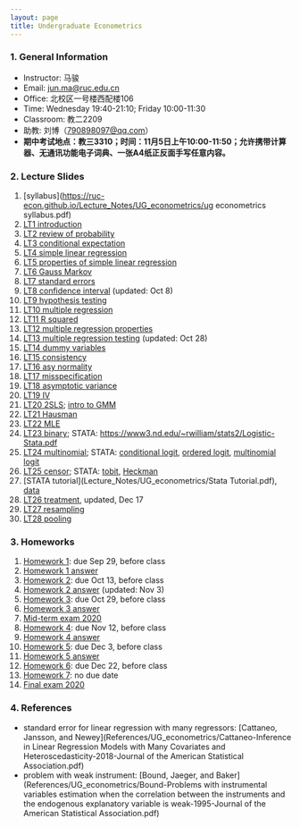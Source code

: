 ```yaml
---
layout: page
title: Undergraduate Econometrics
---
```


### 1. General Information
* Instructor: 马骏
* Email: jun.ma@ruc.edu.cn
* Office: 北校区一号楼西配楼106
* Time: Wednesday 19:40-21:10; Friday 10:00-11:30
* Classroom: 教二2209
* 助教: 刘博（790898097@qq.com）
* **期中考试地点：教三3310；时间：11月5日上午10:00-11:50；允许携带计算器、无通讯功能电子词典、一张A4纸正反面手写任意内容。**


### 2. Lecture Slides
1. [syllabus](https://ruc-econ.github.io/Lecture_Notes/UG_econometrics/ug econometrics syllabus.pdf)
2. [LT1 introduction](https://ruc-econ.github.io/Lecture_Notes/UG_econometrics/LT_1_intro.pdf)
3. [LT2 review of probability](https://ruc-econ.github.io/Lecture_Notes/UG_econometrics/LT_02_review(1).pdf)
4. [LT3 conditional expectation](https://ruc-econ.github.io/Lecture_Notes/UG_econometrics/LT_3_Conditional_Expectation(1).pdf)
5. [LT4 simple linear regression](https://ruc-econ.github.io/Lecture_Notes/UG_econometrics/LT_04_simple.pdf)
6. [LT5 properties of simple linear regression](https://ruc-econ.github.io/Lecture_Notes/UG_econometrics/LT_05_simple_properties.pdf)
7. [LT6 Gauss Markov](Lecture_Notes/UG_econometrics/LT_06_gauss_markov.pdf)
8. [LT7 standard errors](Lecture_Notes/UG_econometrics/LT_07_errors_variance.pdf)
9. [LT8 confidence interval](Lecture_Notes/UG_econometrics/LT_08_cis_oct8.pdf) (updated: Oct 8)
10. [LT9 hypothesis testing](Lecture_Notes/UG_econometrics/LT9_testing.pdf)
11. [LT10 multiple regression](Lecture_Notes/UG_econometrics/LT10_mreg.pdf)
12. [LT11 R squared](Lecture_Notes/UG_econometrics/LT11_R2.pdf)
13. [LT12 multiple regression properties](Lecture_Notes/UG_econometrics/LT12_mreg_properties.pdf)
14. [LT13 multiple regression testing](Lecture_Notes/UG_econometrics/LT_13_mreg_testing_oct28.pdf) (updated: Oct 28)
15. [LT14 dummy variables](Lecture_Notes/UG_econometrics/LT14_dummy.pdf)
16. [LT15 consistency](Lecture_Notes/UG_econometrics/LT15_consistency.pdf)
17. [LT16 asy normality](Lecture_Notes/UG_econometrics/LT16_asy_norm.pdf)
18. [LT17 misspecification](Lecture_Notes/UG_econometrics/LT17_misspec.pdf)
19. [LT18 asymptotic variance](Lecture_Notes/UG_econometrics/LT_18_asy_var.pdf)
20. [LT19 IV](Lecture_Notes/UG_econometrics/LT19_IV.pdf)
21. [LT20 2SLS](Lecture_Notes/UG_econometrics/LT20_2SLS.pdf); [intro to GMM](Homeworks/UG_econometrics/GMM.pdf)
22. [LT21 Hausman](Lecture_Notes/UG_econometrics/LT21_Hausman.pdf)
23. [LT22 MLE](Lecture_Notes/UG_econometrics/LT22_MLE.pdf)
24. [LT23 binary](Lecture_Notes/UG_econometrics/LT23_binary.pdf); STATA: https://www3.nd.edu/~rwilliam/stats2/Logistic-Stata.pdf
25. [LT24 multinomial](Lecture_Notes/UG_econometrics/LT24_multinomial.pdf); STATA: [conditional logit](References/UG_econometrics/rasclogit.pdf), [ordered logit](References/UG_econometrics/rologit.pdf), [multinomial logit](References/UG_econometrics/rmlogit.pdf)
26. [LT25 censor](Lecture_Notes/UG_econometrics/LT25_lim.pdf); STATA: [tobit](Lecture_Notes/UG_econometrics/rtobit.pdf), [Heckman](Lecture_Notes/UG_econometrics/rheckman.pdf)
27. [STATA tutorial](Lecture_Notes/UG_econometrics/Stata Tutorial.pdf), [data](Lecture_Notes/UG_econometrics/data.zip)
28. [LT26 treatment](Lecture_Notes/UG_econometrics/LT26_treatment.pdf), updated, Dec 17
29. [LT27 resampling](Lecture_Notes/UG_econometrics/LT27_resampling.pdf)
30. [LT28 pooling](Lecture_Notes/UG_econometrics/LT28_pooling.pdf)


### 3. Homeworks
1. [Homework 1](https://ruc-econ.github.io/Homeworks/UG_econometrics/HW1.pdf): due Sep 29, before class 
2. [Homework 1 answer](Homeworks/UG_econometrics/HW1_with_answer.pdf)
3. [Homework 2](Homeworks/UG_econometrics/HW2.pdf): due Oct 13, before class
4. [Homework 2 answer](Homeworks/UG_econometrics/HW2_with_answer.pdf) (updated: Nov 3)
5. [Homework 3](Homeworks/UG_econometrics/HW3.pdf): due Oct 29, before class
6. [Homework 3 answer](Homeworks/UG_econometrics/HW3_answer.pdf)
7. [Mid-term exam 2020](Homeworks/UG_econometrics/Midterm_2020.pdf)
8. [Homework 4](Homeworks/UG_econometrics/HW4.pdf): due Nov 12, before class
9. [Homework 4 answer](Homeworks/UG_econometrics/HW4_answer.pdf)
10. [Homework 5](Homeworks/UG_econometrics/HW5.pdf): due Dec 3, before class
11. [Homework 5 answer](Homeworks/UG_econometrics/HW5_answer.pdf)
12. [Homework 6](Homeworks/UG_econometrics/HW6.pdf): due Dec 22, before class 
13. [Homework 7](Homeworks/UG_econometrics/HW7.pdf): no due date
14. [Final exam 2020](Homeworks/UG_econometrics/Final_2020.pdf)

### 4. References
* standard error for linear regression with many regressors: [Cattaneo, Jansson, and Newey](References/UG_econometrics/Cattaneo-Inference in Linear Regression Models with Many Covariates and Heteroscedasticity-2018-Journal of the American Statistical Association.pdf)
* problem with weak instrument: [Bound, Jaeger, and Baker](References/UG_econometrics/Bound-Problems with instrumental variables estimation when the correlation between the instruments and the endogenous explanatory variable is weak-1995-Journal of the American Statistical Association.pdf)
